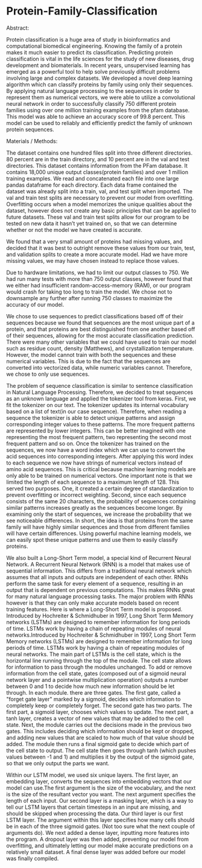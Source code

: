 # Protein-Family-Classification
Abstract:

Protein classification is a huge area of study in bioinformatics and computational biomedical engineering. Knowing the family of a protein makes it much easier to predict its classification. Predicting protein classification is vital in the life sciences for the study of new diseases, drug development and biomaterials. In recent years, unsupervised learning has emerged as a powerful tool to help solve previously difficult problems involving large and complex datasets. We developed a novel deep learning algorithm which can classify proteins by family using only their sequences. By applying natural language processing to the sequences in order to represent them as numerical vectors, we were able to utilize a convolutional neural network in order to successfully classify 750 different protein families using over one million training examples from the pfam database. This model was able to achieve an accuracy score of 99.8 percent. This model can be used to reliably and efficiently predict the family of unknown protein sequences.

Materials / Methods:

The dataset contains one hundred files split into three different directories. 80 percent are in the train directory, and 10 percent are in the val and test directories. This dataset contains information from the PFam database. It contains 18,000 unique output classes(protein families) and over 1 million training examples. We read and concatenated each file into one large pandas dataframe for each directory. Each data frame contained the dataset was already split into a train, val, and test split when imported. The val and train test splits are necessary to prevent our model from overfitting. Overfitting occurs when a model memorizes the unique qualities about the dataset, however does not create any basic principles that can be applied to future datasets. These val and train test splits allow for our program to be tested on new data it hasn’t yet trained on, so that we can determine whether or not the model we have created is accurate.

We found that a very small amount of proteins had missing values, and decided that it was best to outright remove these values from our train, test, and validation splits to create a more accurate model. Had we have more missing values, we may have chosen instead to replace those values.

Due to hardware limitations, we had to limit our output classes to 750. We had run many tests with more than 750 output classes, however found that we either had insufficient random-access-memory (RAM), or our program would crash for taking too long to train the model. We chose not to downsample any further after running 750 classes to maximize the accuracy of our model.

We chose to use sequences to predict classifications based off of their sequences because we found that sequences are the most unique part of a protein, and that proteins are best distinguished from one another based off of their sequences, allowing for the most accurate classification prediction. There were many other variables that we could have used to train our model such as residue count, density (Matthews), and crystallization temperature. However, the model cannot train with both the sequences and these numerical variables. This is due to the fact that the sequences are converted into vectorized data, while numeric variables cannot. Therefore, we chose to only use sequences.

The problem of sequence classification is similar to sentence classification in Natural Language Processing. Therefore, we decided to treat sequences as an unknown language and applied the tokenizer tool from keras. First, we fit the tokenizer on our text. The tokenizer updates its internal vocabulary based on a list of text(in our case sequence). Therefore, when reading a sequence the tokenizer is able to detect unique patterns and assign corresponding integer values to these patterns. The more frequent patterns are represented by lower integers. This can be better imagined with one representing the most frequent pattern, two representing the second most frequent pattern and so on. Once the tokenizer has trained on the sequences, we now have a word index which we can use to convert the acid sequences into corresponding integers. After applying this word index to each sequence we now have strings of numerical vectors instead of amino acid sequences. This is critical because machine learning models are only able to be trained on numerical vectors. One important note is that we limited the length of each sequence to a maximum length of 128. This served two purposes. One, it created a certain degree of standardization to prevent overfitting or incorrect weighting. Second, since each sequence consists of the same 20 characters, the probability of sequences containing similar patterns increases greatly as the sequences become longer. By examining only the start of sequences, we increase the probability that we see noticeable differences. In short, the idea is that proteins from the same family will have highly similar sequences and those from different families will have certain differences. Using powerful machine learning models, we can easily spot these unique patterns and use them to easily classify proteins.

We also built a Long-Short Term model, a special kind of Recurrent Neural Network. A Recurrent Neural Network (RNN) is a model that makes use of sequential information. This differs from a traditional neural network which assumes that all inputs and outputs are independent of each other. RNNs perform the same task for every element of a sequence, resulting in an output that is dependent on previous computations. This makes RNNs great for many natural language processing tasks. The major problem with RNNs however is that they can only make accurate models based on recent training features. Here is where a Long-Short Term model is proposed. Introduced by Hochreiter & Schmidhuber in 1997, Long Short Term Memory networks (LSTMs) are designed to remember information for long periods of time. LSTMs work by having a chain of repeating modules of neural networks.Introduced by Hochreiter & Schmidhuber in 1997, Long Short Term Memory networks (LSTMs) are designed to remember information for long periods of time. LSTMs work by having a chain of repeating modules of neural networks. The main part of LSTMs is the cell state, which is the horizontal line running through the top of the module. The cell state allows for information to pass through the modules unchanged. To add or remove information from the cell state, gates (composed out of a sigmoid neural network layer and a pointwise multiplication operation) outputs a number between 0 and 1 to decide how much new information should be let through. In each module. there are three gates. The first gate, called a "forget gate layer" marked by a sigmoid, decides which information to completely keep or completely forget. The second gate has two parts. The first part, a sigmoid layer, chooses which values to update. The next part, a tanh layer, creates a vector of new values that may be added to the cell state. Next, the module carries out the decisions made in the previous two gates. This includes deciding which information should be kept or dropped, and adding new values that are scaled to how much of that value should be added. The module then runs a final sigmoid gate to decide which part of the cell state to output. The cell state then goes through tanh (which pushes values between -1 and 1) and multiplies it by the output of the sigmoid gate, so that we only output the parts we want.

Within our LSTM model, we used six unique layers. The first layer, an embedding layer, converts the sequences into embedding vectors that our model can use.The first argument is the size of the vocabulary, and the next is the size of the resultant vector you want. The next argument specifies the length of each input. Our second layer is a masking layer, which is a way to tell our LSTM layers that certain timesteps in an input are missing, and should be skipped when processing the data. Our third layer is our first LSTM layer. The argument within this layer specifies how many cells should be in each of the three sigmoid gates. (Not too sure what the next couple of arguments do). We next added a dense layer, inputting more features into the program. A dropout layer was then added, preventing our model from overfitting, and ultimately letting our model make accurate predictions on a relatively small dataset. A final dense layer was added before our model was finally compiled. 



